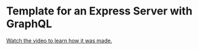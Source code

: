 # Template for an Express Server with GraphQL

[Watch the video to learn how it was made.](https://youtu.be/Lh_6HmkCoZ0)
